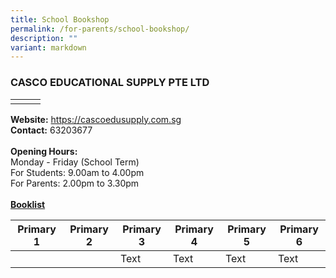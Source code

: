 ```yaml
---
title: School Bookshop
permalink: /for-parents/school-bookshop/
description: ""
variant: markdown
---
```

### CASCO EDUCATIONAL SUPPLY PTE LTD



| |  |  |
| -------- | -------- | -------- |
|      |      |      |

<b>Website:</b> [https://cascoedusupply.com.sg ](https://cascoedusupply.com.sg )<br>
<b>Contact:</b> 63203677 <br>
<br>
<b>Opening Hours:</b><br>
Monday - Friday (School Term)<br>
For Students: 9.00am to 4.00pm<br>
For Parents: 2.00pm to 3.30pm<br>
<br>
<b><u>Booklist</u></b>


| Primary 1 | Primary 2 | Primary 3 | Primary 4 | Primary 5 | Primary 6 |
| -------- | -------- | -------- | -------- | -------- | -------- |
| [](/files/P1_Booklist.pdf)     |      | Text     | Text     | Text     |Text     |


